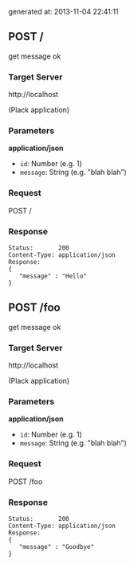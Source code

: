 generated at: 2013-11-04 22:41:11

## POST /

get message ok

### Target Server

http://localhost

(Plack application)

### Parameters

__application/json__

- `id`: Number (e.g. 1)
- `message`: String (e.g. "blah blah")

### Request

POST /

### Response

```
Status:       200
Content-Type: application/json
Response:
{
   "message" : "Hello"
}

```

## POST /foo

get message ok

### Target Server

http://localhost

(Plack application)

### Parameters

__application/json__

- `id`: Number (e.g. 1)
- `message`: String (e.g. "blah blah")

### Request

POST /foo

### Response

```
Status:       200
Content-Type: application/json
Response:
{
   "message" : "Goodbye"
}

```

